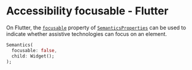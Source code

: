# Accessibility focusable - Flutter

On Flutter, the [`focusable`](https://api.flutter.dev/flutter/semantics/SemanticsProperties/focusable.html) property of [`SemanticsProperties`](https://api.flutter.dev/flutter/semantics/SemanticsProperties-class.html) can be used to indicate whether assistive technologies can focus on an element.

```dart
Semantics(
  focusable: false,
  child: Widget();
);
```
